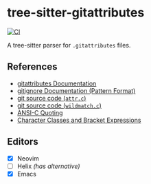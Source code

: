# tree-sitter-gitattributes

[![CI][badge]](https://github.com/ObserverOfTime/tree-sitter-gitattributes/actions)

A tree-sitter parser for `.gitattributes` files.

## References

 * [gitattributes Documentation](https://git-scm.com/docs/gitattributes|)
 * [gitignore Documentation (Pattern Format)](https://git-scm.com/docs/gitignore#_pattern_format)
 * [git source code (`attr.c`)](https://github.com/git/git/blob/master/attr.c)
 * [git source code (`wildmatch.c`)](https://github.com/git/git/blob/master/wildmatch.c)
 * [ANSI-C Quoting](https://www.gnu.org/software/bash/manual/html_node/ANSI_002dC-Quoting.html)
 * [Character Classes and Bracket Expressions](https://www.gnu.org/software/grep/manual/html_node/Character-Classes-and-Bracket-Expressions.html)

## Editors

- [x] Neovim
- [ ] Helix _(has alternative)_
- [x] Emacs

[badge]: https://badgen.net/github/checks/ObserverOfTime/tree-sitter-gitattributes?label=CI&icon=github
